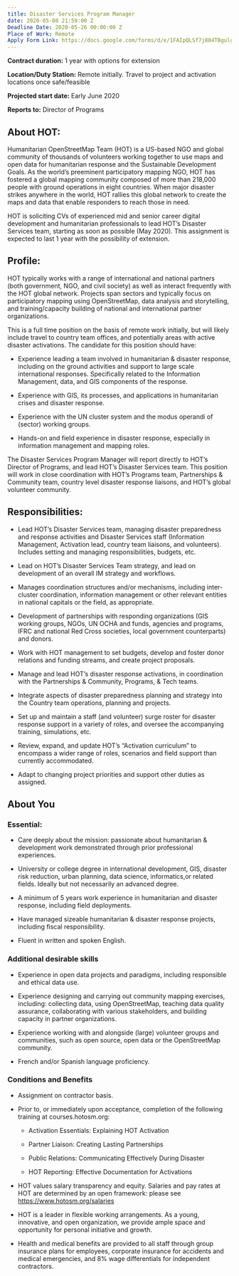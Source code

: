 ```yaml
---
title: Disaster Services Program Manager
date: 2020-05-08 21:59:00 Z
Deadline Date: 2020-05-26 00:00:00 Z
Place of Work: Remote
Apply Form Link: https://docs.google.com/forms/d/e/1FAIpQLSf7j804TBgulgyOtgiagtqwh_oJpskMlNMBbMqdFT7aXCs6bQ/viewform
---
```


**Contract duration:** 1 year with options for extension

**Location/Duty Station:** Remote initially. Travel to project and activation locations once safe/feasible

**Projected start date:** Early June 2020

**Reports to:** Director of Programs

## About HOT:

Humanitarian OpenStreetMap Team (HOT) is a US-based NGO and global community of thousands of volunteers working together to use maps and open data for humanitarian response and the Sustainable Development Goals. As the world’s preeminent participatory mapping NGO, HOT has fostered a global mapping community composed of more than 218,000 people with ground operations in eight countries. When major disaster strikes anywhere in the world, HOT rallies this global network to create the maps and data that enable responders to reach those in need.

HOT is soliciting CVs of experienced mid and senior career digital development and humanitarian professionals to lead HOT’s Disaster Services team, starting as soon as possible (May 2020). This assignment is expected to last 1 year with the possibility of extension.

## Profile:

HOT typically works with a range of international and national partners (both government, NGO, and civil society) as well as interact frequently with the HOT global network. Projects span sectors and typically focus on participatory mapping using OpenStreetMap, data analysis and storytelling, and training/capacity building of national and international partner organizations.

This is a full time position on the basis of remote work initially, but will likely include travel to country team offices, and potentially areas with active disaster activations. The candidate for this position should have:

* Experience leading a team involved in humanitarian & disaster response, including on the ground activities and support to large scale international responses. Specifically related to the Information Management, data, and GIS components of the response.

* Experience with GIS, its processes, and applications in humanitarian crises and disaster response.

* Experience with the UN cluster system and the modus operandi of (sector) working groups.

* Hands-on and field experience in disaster response, especially in information management and mapping roles.

The Disaster Services Program Manager will report directly to HOT’s Director of Programs, and lead HOT’s Disaster Services team. This position will work in close coordination with HOT’s Programs team, Partnerships & Community team, country level disaster response liaisons, and HOT’s global volunteer community.

## Responsibilities:

* Lead HOT’s Disaster Services team, managing disaster preparedness and response activities and Disaster Services staff (Information Management, Activation lead, country team liaisons, and volunteers). Includes setting and managing responsibilities, budgets, etc.

* Lead on HOT’s Disaster Services Team strategy, and lead on development of an overall IM strategy and workflows.

* Manages coordination structures and/or mechanisms, including inter-cluster coordination, information management or other relevant entities in national capitals or the field, as appropriate.

* Development of partnerships with responding organizations (GIS working groups, NGOs, UN OCHA and funds, agencies and programs, IFRC and national Red Cross societies, local government counterparts) and donors.

* Work with HOT management to set budgets, develop and foster donor relations and funding streams, and create project proposals.

* Manage and lead HOT’s disaster response activations, in coordination with the Partnerships & Community, Programs, & Tech teams.

* Integrate aspects of disaster preparedness planning and strategy into the Country team operations, planning and projects.

* Set up and maintain a staff (and volunteer) surge roster for disaster response support in a variety of roles, and oversee the accompanying training, simulations, etc.

* Review, expand, and update HOT’s “Activation curriculum” to encompass a wider range of roles, scenarios and field support than currently accommodated.

* Adapt to changing project priorities and support other duties as assigned.

## About You

### Essential:

* Care deeply about the mission: passionate about humanitarian & development work demonstrated through prior professional experiences.

* University or college degree in international development, GIS, disaster risk reduction, urban planning, data science, informatics,or related fields. Ideally but not necessarily an advanced degree.

* A minimum of 5 years work experience in humanitarian and disaster response, including field deployments.

* Have managed sizeable humanitarian & disaster response projects, including fiscal responsibility.

* Fluent in written and spoken English.

### Additional desirable skills

* Experience in open data projects and paradigms, including responsible and ethical data use.

* Experience designing and carrying out community mapping exercises, including: collecting data, using OpenStreetMap, teaching data quality assurance, collaborating with various stakeholders, and building capacity in partner organizations.

* Experience working with and alongside (large) volunteer groups and communities, such as open source, open data or the OpenStreetMap community.

* French and/or Spanish language proficiency.

### Conditions and Benefits

* Assignment on contractor basis.

* Prior to, or immediately upon acceptance, completion of the following training at courses.hotosm.org:

  * Activation Essentials: Explaining HOT Activation

  * Partner Liaison: Creating Lasting Partnerships

  * Public Relations: Communicating Effectively During Disaster

  * HOT Reporting: Effective Documentation for Activations

* HOT values salary transparency and equity. Salaries and pay rates at HOT are determined by an open framework: please see https://www.hotosm.org/salaries

* HOT is a leader in flexible working arrangements. As a young, innovative, and open organization, we provide ample space and opportunity for personal initiative and growth.

* Health and medical benefits are provided to all staff through group insurance plans for employees, corporate insurance for accidents and medical emergencies, and 8% wage differentials for independent contractors.